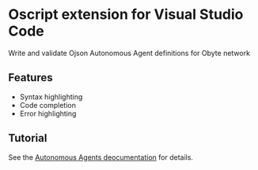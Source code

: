 # Oscript extension for Visual Studio Code

Write and validate Ojson Autonomous Agent definitions for Obyte network

## Features
* Syntax highlighting
* Code completion
* Error highlighting

## Tutorial
See the [Autonomous Agents deocumentation](https://developer.obyte.org/autonomous-agents) for details.
